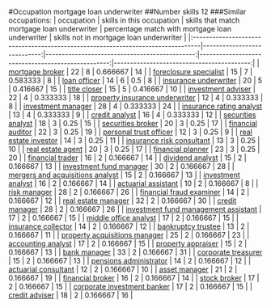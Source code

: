 #Occupation mortgage loan underwriter
##Number skills 12
###Similar occupations:
| occupation                                                                      |   skills in this occupation |   skills that match mortgage loan underwriter |   percentage match with mortgage loan underwriter |   skills not in mortgage loan underwriter |
|:--------------------------------------------------------------------------------|----------------------------:|----------------------------------------------:|--------------------------------------------------:|------------------------------------------:|
| [mortgage broker](mortgage_broker.md)                                           |                          22 |                                             8 |                                          0.666667 |                                        14 |
| [foreclosure specialist](foreclosure_specialist.md)                             |                          15 |                                             7 |                                          0.583333 |                                         8 |
| [loan officer](loan_officer.md)                                                 |                          14 |                                             6 |                                          0.5      |                                         8 |
| [insurance underwriter](insurance_underwriter.md)                               |                          20 |                                             5 |                                          0.416667 |                                        15 |
| [title closer](title_closer.md)                                                 |                          15 |                                             5 |                                          0.416667 |                                        10 |
| [investment adviser](investment_adviser.md)                                     |                          22 |                                             4 |                                          0.333333 |                                        18 |
| [property insurance underwriter](property_insurance_underwriter.md)             |                          12 |                                             4 |                                          0.333333 |                                         8 |
| [investment manager](investment_manager.md)                                     |                          28 |                                             4 |                                          0.333333 |                                        24 |
| [insurance rating analyst](insurance_rating_analyst.md)                         |                          13 |                                             4 |                                          0.333333 |                                         9 |
| [credit analyst](credit_analyst.md)                                             |                          16 |                                             4 |                                          0.333333 |                                        12 |
| [securities analyst](securities_analyst.md)                                     |                          18 |                                             3 |                                          0.25     |                                        15 |
| [securities broker](securities_broker.md)                                       |                          20 |                                             3 |                                          0.25     |                                        17 |
| [financial auditor](financial_auditor.md)                                       |                          22 |                                             3 |                                          0.25     |                                        19 |
| [personal trust officer](personal_trust_officer.md)                             |                          12 |                                             3 |                                          0.25     |                                         9 |
| [real estate investor](real_estate_investor.md)                                 |                          14 |                                             3 |                                          0.25     |                                        11 |
| [insurance risk consultant](insurance_risk_consultant.md)                       |                          13 |                                             3 |                                          0.25     |                                        10 |
| [real estate agent](real_estate_agent.md)                                       |                          20 |                                             3 |                                          0.25     |                                        17 |
| [financial planner](financial_planner.md)                                       |                          23 |                                             3 |                                          0.25     |                                        20 |
| [financial trader](financial_trader.md)                                         |                          16 |                                             2 |                                          0.166667 |                                        14 |
| [dividend analyst](dividend_analyst.md)                                         |                          15 |                                             2 |                                          0.166667 |                                        13 |
| [investment fund manager](investment_fund_manager.md)                           |                          30 |                                             2 |                                          0.166667 |                                        28 |
| [mergers and acquisitions analyst](mergers_and_acquisitions_analyst.md)         |                          15 |                                             2 |                                          0.166667 |                                        13 |
| [investment analyst](investment_analyst.md)                                     |                          16 |                                             2 |                                          0.166667 |                                        14 |
| [actuarial assistant](actuarial_assistant.md)                                   |                          10 |                                             2 |                                          0.166667 |                                         8 |
| [risk manager](risk_manager.md)                                                 |                          28 |                                             2 |                                          0.166667 |                                        26 |
| [financial fraud examiner](financial_fraud_examiner.md)                         |                          14 |                                             2 |                                          0.166667 |                                        12 |
| [real estate manager](real_estate_manager.md)                                   |                          32 |                                             2 |                                          0.166667 |                                        30 |
| [credit manager](credit_manager.md)                                             |                          28 |                                             2 |                                          0.166667 |                                        26 |
| [investment fund management assistant](investment_fund_management_assistant.md) |                          17 |                                             2 |                                          0.166667 |                                        15 |
| [middle office analyst](middle_office_analyst.md)                               |                          17 |                                             2 |                                          0.166667 |                                        15 |
| [insurance collector](insurance_collector.md)                                   |                          14 |                                             2 |                                          0.166667 |                                        12 |
| [bankruptcy trustee](bankruptcy_trustee.md)                                     |                          13 |                                             2 |                                          0.166667 |                                        11 |
| [property acquisitions manager](property_acquisitions_manager.md)               |                          25 |                                             2 |                                          0.166667 |                                        23 |
| [accounting analyst](accounting_analyst.md)                                     |                          17 |                                             2 |                                          0.166667 |                                        15 |
| [property appraiser](property_appraiser.md)                                     |                          15 |                                             2 |                                          0.166667 |                                        13 |
| [bank manager](bank_manager.md)                                                 |                          33 |                                             2 |                                          0.166667 |                                        31 |
| [corporate treasurer](corporate_treasurer.md)                                   |                          15 |                                             2 |                                          0.166667 |                                        13 |
| [pensions administrator](pensions_administrator.md)                             |                          14 |                                             2 |                                          0.166667 |                                        12 |
| [actuarial consultant](actuarial_consultant.md)                                 |                          12 |                                             2 |                                          0.166667 |                                        10 |
| [asset manager](asset_manager.md)                                               |                          21 |                                             2 |                                          0.166667 |                                        19 |
| [financial broker](financial_broker.md)                                         |                          16 |                                             2 |                                          0.166667 |                                        14 |
| [stock broker](stock_broker.md)                                                 |                          17 |                                             2 |                                          0.166667 |                                        15 |
| [corporate investment banker](corporate_investment_banker.md)                   |                          17 |                                             2 |                                          0.166667 |                                        15 |
| [credit adviser](credit_adviser.md)                                             |                          18 |                                             2 |                                          0.166667 |                                        16 |
